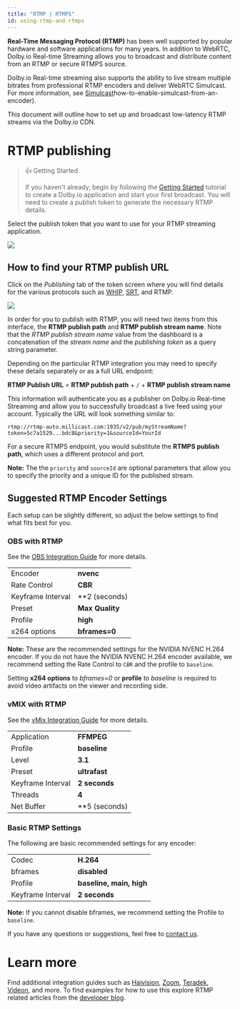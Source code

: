 ```yaml
---
title: "RTMP | RTMPS"
id: using-rtmp-and-rtmps
---
```

**Real-Time Messaging Protocol (RTMP)** has been well supported by popular hardware and software applications for many years. In addition to WebRTC, Dolby.io Real-time Streaming allows you to broadcast and distribute content from an RTMP or secure RTMPS source.

Dolby.io Real-time streaming also supports the ability to live stream multiple bitrates from professional RTMP encoders and deliver WebRTC Simulcast. For more information, see [Simulcast](/millicast/distribution/using-webrtc-simulcast.md)how-to-enable-simulcast-from-an-encoder).

This document will outline how to set up and broadcast low-latency RTMP streams via the Dolby.io CDN.

# RTMP publishing

> 👍 Getting Started
> 
> If you haven't already, begin by following the [Getting Started](/millicast/getting-started/introduction-to-streaming-apis.md) tutorial to create a Dolby.io application and start your first broadcast. You will need to create a publish token to generate the necessary RTMP details.

Select the publish token that you want to use for your RTMP streaming application.


![](/img/millicast/rtmp_publish_token.png)



## How to find your RTMP publish URL

Click on the _Publishing_ tab of the token screen where you will find details for the various protocols such as [WHIP](/millicast/broadcast/webrtc-whip.md), [SRT](/millicast/broadcast/using-srt.md), and RTMP.


![](/img/millicast/rtmp_publish_url.png)



In order for you to publish with RTMP, you will need two items from this interface, the **RTMP publish path** and **RTMP publish stream name**. Note that the _RTMP publish stream name_ value from the dashboard is a concatenation of the _stream name_ and the _publishing token_ as a query string parameter.

Depending on the particular RTMP integration you may need to specify these details separately or as a full URL endpoint:

<div style={{marginLeft: "20px"}}>

**RTMP Publish URL** = **RTMP publish path** + `/` + **RTMP publish stream name**

</div>

This information will authenticate you as a publisher on Dolby.io Real-time Streaming and allow you to successfully broadcast a live feed using your account.  Typically the URL will look something similar to:

```
rtmp://rtmp-auto.millicast.com:1935/v2/pub/myStreamName?token=5c7a1529...bdc8&priority=1&sourceId=YourId
```

For a secure RTMPS endpoint, you would substitute the **RTMPS publish path**, which uses a different protocol and port.

**Note:** The the `priority` and `sourceId` are optional parameters that allow you to specify the priority and a unique ID for the published stream.

## Suggested RTMP Encoder Settings

Each setup can be slightly different, so adjust the below settings to find what fits best for you.

### OBS with RTMP

See the [OBS Integration Guide](/millicast/software-encoders/using-obs.md) for more details.

|                   |                 |
| :---------------- | :-------------- |
| Encoder           | **nvenc**       |
| Rate Control      | **CBR**         |
| Keyframe Interval | **2 (seconds) |
| Preset            | **Max Quality** |
| Profile           | **high**        |
| x264 options      | **bframes=0**   |

**Note:** These are the recommended settings for the NVIDIA NVENC H.264 encoder. If you do not have the NVIDIA NVENC H.264 encoder available, we recommend setting the Rate Control to `CBR` and the profile to `baseline`. 

Setting **x264 options** to _bframes=0_ or **profile** to _baseline_ is required to avoid video artifacts on the viewer and recording side.

### vMIX with RTMP

See the [vMix Integration Guide](/millicast/software-encoders/broadcasting-with-vmix.md) for more details.

|                   |                 |
| :---------------- | :-------------- |
| Application       | **FFMPEG**      |
| Profile           | **baseline**    |
| Level             | **3.1**         |
| Preset            | **ultrafast**   |
| Keyframe Interval | **2 seconds**   |
| Threads           | **4**           |
| Net Buffer        | **5 (seconds) |

### Basic RTMP Settings

The following are basic recommended settings for any encoder:

|                   |                          |
| :---------------- | :----------------------- |
| Codec             | **H.264**                |
| bframes           | **disabled**             |
| Profile           | **baseline, main, high** |
| Keyframe Interval | **2 seconds**            |

**Note:** If you cannot disable bframes, we recommend setting the Profile to `baseline`.

If you have any questions or suggestions, feel free to [contact us](https://support.dolby.io/?_gl=1*1bfsqox*_ga*MTExNDIzMDc0OC4xNjgzNTY3ODk2*_ga_CTSBFC56JT*MTY4OTAwNDAwMS4yOS4xLjE2ODkwMTEwMjYuMC4wLjA.).

# Learn more

Find additional integration guides such as [Haivision](/millicast/hardware-encoders/using-haivision-kb-encoder.md), [Zoom](/millicast/software-encoders/broadcasting-jitsi-or-zoom-meetings.md), [Teradek](/millicast/hardware-encoders/broadcasting-teradek-vidiu.md), [Videon](/millicast/hardware-encoders/videon.md), and more. To find examples for how to use this explore RTMP related articles from the [developer blog](https://dolby.io/blog/tag/rtmp/).



